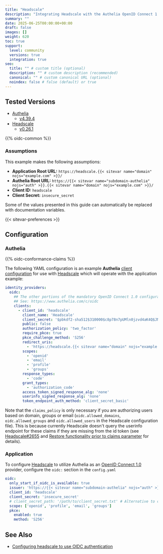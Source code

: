```yaml
---
title: "Headscale"
description: "Integrating Headscale with the Authelia OpenID Connect 1.0 Provider."
summary: ""
date: 2025-06-25T00:00:00+00:00
draft: false
images: []
weight: 620
toc: true
support:
  level: community
  versions: true
  integration: true
seo:
  title: "" # custom title (optional)
  description: "" # custom description (recommended)
  canonical: "" # custom canonical URL (optional)
  noindex: false # false (default) or true
---
```


## Tested Versions

- [Authelia]
  - [v4.39.4](https://github.com/authelia/authelia/releases/tag/v4.39.4)
- [Headscale]
  - [v0.26.1](https://github.com/juanfont/headscale/releases/tag/v0.26.1)

{{% oidc-common %}}

### Assumptions

This example makes the following assumptions:

- __Application Root URL:__ `https://headscale.{{< sitevar name="domain" nojs="example.com" >}}/`
- __Authelia Root URL:__ `https://{{< sitevar name="subdomain-authelia" nojs="auth" >}}.{{< sitevar name="domain" nojs="example.com" >}}/`
- __Client ID:__ `headscale`
- __Client Secret:__ `insecure_secret`

Some of the values presented in this guide can automatically be replaced with documentation variables.

{{< sitevar-preferences >}}

## Configuration

### Authelia

{{% oidc-conformance-claims %}}

The following YAML configuration is an example __Authelia__ [client configuration] for use with [Headscale] which will
operate with the application example:

```yaml {title="configuration.yml"}
identity_providers:
  oidc:
    ## The other portions of the mandatory OpenID Connect 1.0 configuration go here.
    ## See: https://www.authelia.com/c/oidc
    clients:
      - client_id: 'headscale'
        client_name: 'Headscale'
        client_secret: '$pbkdf2-sha512$310000$c8p78n7pUMln0jzvd4aK4Q$JNRBzwAo0ek5qKn50cFzzvE9RXV88h1wJn5KGiHrD0YKtZaR/nCb2CJPOsKaPK0hjf.9yHxzQGZziziccp6Yng'  # The digest of 'insecure_secret'.
        public: false
        authorization_policy: 'two_factor'
        require_pkce: true
        pkce_challenge_method: 'S256'
        redirect_uris:
          - 'https://headscale.{{< sitevar name="domain" nojs="example.com" >}}/oidc/callback'
        scopes:
          - 'openid'
          - 'email'
          - 'profile'
          - 'groups'
        response_types:
          - 'code'
        grant_types:
          - 'authorization_code'
        access_token_signed_response_alg: 'none'
        userinfo_signed_response_alg: 'none'
        token_endpoint_auth_method: 'client_secret_basic'
```

Note that the `claims_policy` is only necessary if you are authorizing users based on
domain, groups or email (`oidc.allowed_domains`, `oidc.allowed_groups` and
`oidc.allowed_users` in the Headscale configuration file). This is because currently
Headscale doesn't query the userinfo endpoint for these claims if they are missing from the
id token
(see [Headscale#2655](https://github.com/juanfont/headscale/issues/2655) and
[Restore functionality prior to claims parameter](../openid-connect-1.0-claims.md#restore-functionality-prior-to-claims-parameter)
for details).

### Application

To configure [Headscale] to utilize Authelia as an [OpenID Connect 1.0] provider, configure the `oidc:` section in the `config.yaml`

```yaml {title="config.yaml"}
oidc:
  only_start_if_oidc_is_available: true
  issuer: 'https://{{< sitevar name="subdomain-authelia" nojs="auth" >}}.{{< sitevar name="domain" nojs="example.com" >}}'
  client_id: 'headscale'
  client_secret: 'insecure_secret'
  # client_secret_path: '/path/to/client_secret.txt' # Alternative to client_secret
  scope: ['openid', 'profile', 'email', 'groups']
  pkce:
    enabled: true
    method: 'S256'
```

## See Also

- [Configuring headscale to use OIDC authentication](https://headscale.net/stable/ref/oidc/)

[Authelia]: https://www.authelia.com
[Headscale]: https://headscale.net
[OpenID Connect 1.0]: ../../openid-connect/introduction.md
[client configuration]: ../../../configuration/identity-providers/openid-connect/clients.md
